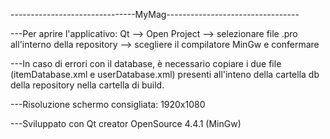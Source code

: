 -------------------------------MyMag---------------------------------

---Per aprire l'applicativo: Qt --> Open Project --> selezionare file .pro all'interno della repository --> scegliere il compilatore MinGw e confermare

---In caso di errori con il database, è necessario copiare i due file (itemDatabase.xml e userDatabase.xml) presenti all'inteno della cartella db della repository nella cartella di build.

---Risoluzione schermo consigliata: 1920x1080

---Sviluppato con Qt creator OpenSource 4.4.1 (MinGw)